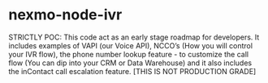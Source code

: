 # nexmo-node-ivr
STRICTLY POC: This code act as an early stage roadmap for developers. It includes examples of VAPI (our Voice API), NCCO’s (How you will control your IVR flow), the phone number lookup feature - to customize the call flow (You can dip into your CRM or Data Warehouse) and it also includes the inContact call escalation feature. [THIS IS NOT PRODUCTION GRADE]
